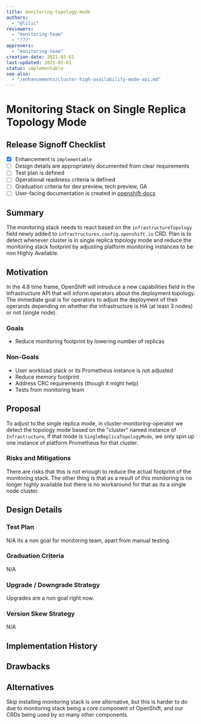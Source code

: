 ```yaml
---
title: monitoring-topology-mode
authors:
  - "@lilic"
reviewers:
  - "monitoring-team"
  - "???"
approvers:
  - "monitoring-team"
creation-date: 2021-03-01
last-updated: 2021-03-01
status: implementable
see-also:
  - "/enhancements/cluster-high-availability-mode-api.md"
---
```


# Monitoring Stack on Single Replica Topology Mode


## Release Signoff Checklist

- [x] Enhancement is `implementable`
- [ ] Design details are appropriately documented from clear requirements
- [ ] Test plan is defined
- [ ] Operational readiness criteria is defined
- [ ] Graduation criteria for dev preview, tech preview, GA
- [ ] User-facing documentation is created in [openshift-docs](https://github.com/openshift/openshift-docs/)

## Summary

The monitoring stack needs to react based on the `infrastructureTopology` field newly added to `infrastructures.config.openshift.io` CRD. Plan is to detect whenever
cluster is in single replica topology mode and reduce the monitoring stack footprint by adjusting platform monitoring
instances to be non Highly Available.

## Motivation

In the 4.8 time frame, OpenShift will introduce a new capabilities field in the Infrastructure API that will inform
operators about the deployment topology. The immediate goal is for operators to adjust the deployment of their operands
depending on whether the infrastructure is HA (at least 3 nodes) or not (single node).

### Goals

- Reduce monitoring footprint by lowering number of replicas

### Non-Goals

- User workload stack or its Prometheus instance is not adjusted
- Reduce memory footprint
- Address CRC requirements (though it might help)
- Tests from monitoring team

## Proposal

To adjust to the single replica mode, in cluster-monitoring-operator we detect the topology mode based on the "cluster"
named instance of `Infrastructure`, if that mode is `SingleReplicaTopologyMode`, we only spin up one instance of
platform Prometheus for that cluster.

### Risks and Mitigations

There are risks that this is not enough to reduce the actual footprint of the monitoring stack. The other thing is that
as a result of this monitoring is no longer highly available but there is no workaround for that as its a single node
cluster.

## Design Details

### Test Plan

N/A Its a non goal for monitoring team, apart from manual testing.

### Graduation Criteria

N/A

### Upgrade / Downgrade Strategy

Upgrades are a non goal right now.

### Version Skew Strategy

N/A

## Implementation History

## Drawbacks


## Alternatives

Skip installing monitoring stack is one alternative, but this is harder to do due to monitoring stack being a core
component of OpenShift, and our CRDs being used by so many other components.
